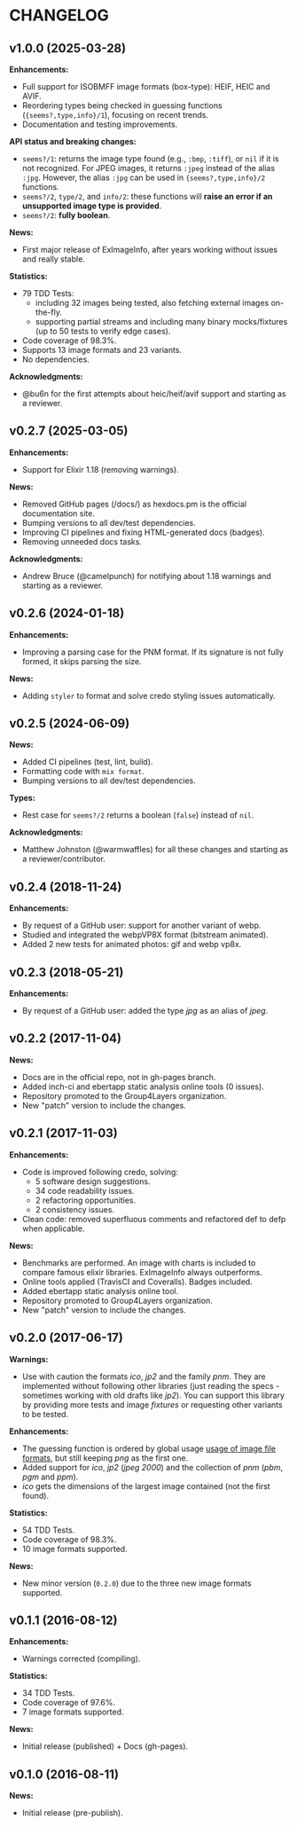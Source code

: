 # CHANGELOG

## v1.0.0 (2025-03-28)

**Enhancements:**

- Full support for ISOBMFF image formats (box-type): HEIF, HEIC and AVIF.
- Reordering types being checked in guessing functions (`{seems?,type,info}/1`), focusing on recent trends.
- Documentation and testing improvements.

**API status and breaking changes:**

- `seems?/1`: returns the image type found (e.g., `:bmp`, `:tiff`), or `nil` if it is not recognized.
  For JPEG images, it returns `:jpeg` instead of the alias `:jpg`. However, the alias `:jpg` can be used in `{seems?,type,info}/2` functions.
- `seems?/2`, `type/2`, and `info/2`: these functions will **raise an error if an unsupported image type is provided**.
- `seems?/2`: **fully boolean**.

**News:**

- First major release of ExImageInfo, after years working without issues and really stable.
 
**Statistics:**

- 79 TDD Tests:
  - including 32 images being tested, also fetching external images on-the-fly.
  - supporting partial streams and including many binary mocks/fixtures (up to 50 tests to verify edge cases).
- Code coverage of 98.3%.
- Supports 13 image formats and 23 variants.
- No dependencies.

**Acknowledgments:**

- @bu6n for the first attempts about heic/heif/avif support and starting as a reviewer.

## v0.2.7 (2025-03-05)

**Enhancements:**

- Support for Elixir 1.18 (removing warnings).
 
**News:**

- Removed GitHub pages (/docs/) as hexdocs.pm is the official documentation site.
- Bumping versions to all dev/test dependencies.
- Improving CI pipelines and fixing HTML-generated docs (badges).
- Removing unneeded docs tasks.

**Acknowledgments:**

- Andrew Bruce (@camelpunch) for notifying about 1.18 warnings and starting as a reviewer.

## v0.2.6 (2024-01-18)

**Enhancements:**

- Improving a parsing case for the PNM format. If its signature is not fully formed, it skips parsing the size.

**News:**

- Adding `styler` to format and solve credo styling issues automatically.

## v0.2.5 (2024-06-09)

**News:**

- Added CI pipelines (test, lint, build).
- Formatting code with `mix format`.
- Bumping versions to all dev/test dependencies.

**Types:**

- Rest case for `seems?/2` returns a boolean (`false`) instead of `nil`.

**Acknowledgments:**

- Matthew Johnston (@warmwaffles) for all these changes and starting as a reviewer/contributor.

## v0.2.4 (2018-11-24)

**Enhancements:**

- By request of a GitHub user: support for another variant of webp.
- Studied and integrated the webpVP8X format (bitstream animated).
- Added 2 new tests for animated photos: gif and webp vp8x.

## v0.2.3 (2018-05-21)

**Enhancements:**

- By request of a GitHub user: added the type *jpg* as an alias of *jpeg*.

## v0.2.2 (2017-11-04)

**News:**

- Docs are in the official repo, not in gh-pages branch.
- Added inch-ci and ebertapp static analysis online tools (0 issues).
- Repository promoted to the Group4Layers organization.
- New "patch" version to include the changes.

## v0.2.1 (2017-11-03)

**Enhancements:**

- Code is improved following credo, solving:
  - 5 software design suggestions.
  - 34 code readability issues.
  - 2 refactoring opportunities.
  - 2 consistency issues.
- Clean code: removed superfluous comments and refactored def to defp when applicable.

**News:**

- Benchmarks are performed. An image with charts is included to compare famous elixir libraries. ExImageInfo always outperforms.
- Online tools applied (TravisCI and Coveralls). Badges included.
- Added ebertapp static analysis online tool.
- Repository promoted to Group4Layers organization.
- New "patch" version to include the changes.

## v0.2.0 (2017-06-17)

**Warnings:**

- Use with caution the formats *ico*, *jp2* and the family *pnm*. They are implemented without following other libraries (just reading the specs - sometimes working with old drafts like *jp2*). You can support this library by providing more tests and image *fixtures* or requesting other variants to be tested.

**Enhancements:**

- The guessing function is ordered by global usage [usage of image file formats](https://w3techs.com/technologies/overview/image_format/all), but still keeping *png* as the first one.
- Added support for *ico*, *jp2* (*jpeg 2000*) and the collection of *pnm* (*pbm*, *pgm* and *ppm*).
- *ico* gets the dimensions of the largest image contained (not the first found).

**Statistics:**

- 54 TDD Tests.
- Code coverage of 98.3%.
- 10 image formats supported.

**News:**

- New minor version (`0.2.0`) due to the three new image formats supported.

## v0.1.1 (2016-08-12)

**Enhancements:**

- Warnings corrected (compiling).

**Statistics:**

- 34 TDD Tests.
- Code coverage of 97.6%.
- 7 image formats supported.

**News:**

- Initial release (published) + Docs (gh-pages).

## v0.1.0 (2016-08-11)

**News:**

- Initial release (pre-publish).
